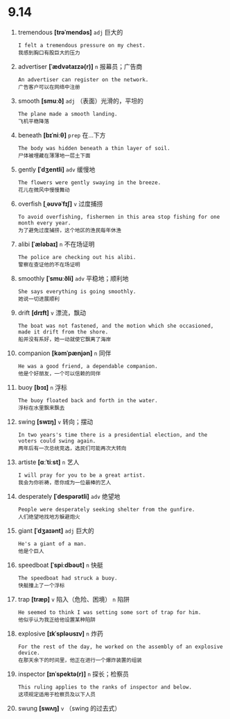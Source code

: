 # 9.14

1. tremendous **[trəˈmendəs]** `adj` 巨大的

   ```
   I felt a tremendous pressure on my chest.
   我感到胸口有股巨大的压力
   ```

2. advertiser **[ˈædvətaɪzə(r)]** `n` 报幕员；广告商

   ```
   An advertiser can register on the network.
   广告客户可以在网络中注册
   ```

3. smooth **[smuːð]** `adj` （表面）光滑的，平坦的

   ```
   The plane made a smooth landing.
   飞机平稳降落
   ```

4. beneath **[bɪˈniːθ]** `prep` 在...下方

   ```
   The body was hidden beneath a thin layer of soil.
   尸体被埋藏在薄薄地一层土下面
   ```

5. gently **[ˈdʒentli]** `adv` 缓慢地

   ```
   The flowers were gently swaying in the breeze.
   花儿在微风中慢慢舞动
   ```

6. overfish **[ˌəʊvəˈfɪʃ]** `v` 过度捕捞

   ```
   To avoid overfishing, fishermen in this area stop fishing for one month every year.
   为了避免过度捕捞，这个地区的渔民每年休渔
   ```

7. alibi **[ˈæləbaɪ]** `n` 不在场证明

   ```
   The police are checking out his alibi.
   警察在查证他的不在场证明
   ```

8. smoothly **[ˈsmuːðli]** `adv` 平稳地；顺利地

   ```
   She says everything is going smoothly.
   她说一切进展顺利
   ```

9. drift **[drɪft]** `v` 漂流，飘动

   ```
   The boat was not fastened, and the motion which she occasioned, made it drift from the shore.
   船并没有系好，她一动就使它飘离了海岸
   ```

10. companion **[kəmˈpænjən]** `n` 同伴

    ```
    He was a good friend, a dependable companion.
    他是个好朋友，一个可以信赖的同伴
    ```

11. buoy **[bɔɪ]** `n` 浮标

    ```
    The buoy floated back and forth in the water.
    浮标在水里飘来飘去
    ```

12. swing **[swɪŋ]** `v` 转向；摆动

    ```
    In two years's time there is a presidential election, and the voters could swing again.
    两年后有一次总统竞选，选民们可能再次大转向
    ```

13. artiste **[ɑːˈtiːst]** `n` 艺人

    ```
    I will pray for you to be a great artist.
    我会为你祈祷，愿你成为一位最棒的艺人
    ```

14. desperately **[ˈdespərətli]** `adv` 绝望地

    ```
    People were desperately seeking shelter from the gunfire.
    人们绝望地找地方躲避炮火
    ```

15. giant **[ˈdʒaɪənt]** `adj` 巨大的

    ```
    He's a giant of a man.
    他是个巨人
    ```

16. speedboat **[ˈspiːdbəʊt]** `n` 快艇

    ```
    The speedboat had struck a buoy.
    快艇撞上了一个浮标
    ```

17. trap **[træp]** `v` 陷入（危险、困境） `n` 陷阱

    ```
    He seemed to think I was setting some sort of trap for him.
    他似乎认为我正给他设置某种陷阱
    ```

18. explosive **[ɪkˈspləʊsɪv]** `n` 炸药

    ```
    For the rest of the day, he worked on the assembly of an explosive device.
    在那天余下的时间里，他正在进行一个爆炸装置的组装
    ```

19. inspector **[ɪnˈspektə(r)]** `n` 探长；检察员

    ```
    This ruling applies to the ranks of inspector and below.
    这项规定适用于检察员及以下人员
    ```

20. swung **[swʌŋ]** `v` （swing 的过去式）
